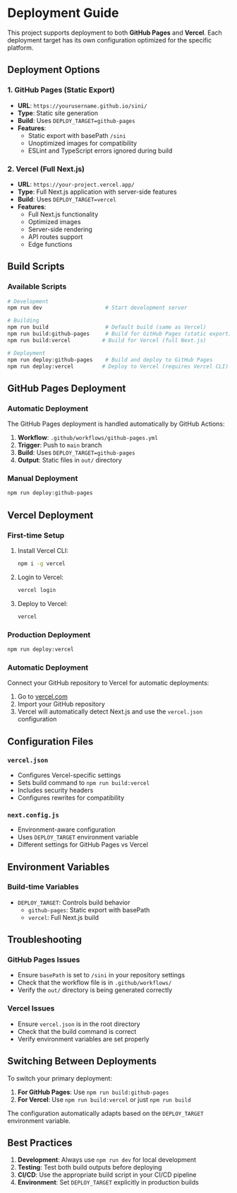 # Deployment Guide

This project supports deployment to both **GitHub Pages** and **Vercel**. Each deployment target has its own configuration optimized for the specific platform.

## Deployment Options

### 1. GitHub Pages (Static Export)
- **URL**: `https://yourusername.github.io/sini/`
- **Type**: Static site generation
- **Build**: Uses `DEPLOY_TARGET=github-pages`
- **Features**: 
  - Static export with basePath `/sini`
  - Unoptimized images for compatibility
  - ESLint and TypeScript errors ignored during build

### 2. Vercel (Full Next.js)
- **URL**: `https://your-project.vercel.app/`
- **Type**: Full Next.js application with server-side features
- **Build**: Uses `DEPLOY_TARGET=vercel`
- **Features**:
  - Full Next.js functionality
  - Optimized images
  - Server-side rendering
  - API routes support
  - Edge functions

## Build Scripts

### Available Scripts

```bash
# Development
npm run dev                    # Start development server

# Building
npm run build                  # Default build (same as Vercel)
npm run build:github-pages     # Build for GitHub Pages (static export)
npm run build:vercel          # Build for Vercel (full Next.js)

# Deployment
npm run deploy:github-pages    # Build and deploy to GitHub Pages
npm run deploy:vercel         # Deploy to Vercel (requires Vercel CLI)
```

## GitHub Pages Deployment

### Automatic Deployment
The GitHub Pages deployment is handled automatically by GitHub Actions:

1. **Workflow**: `.github/workflows/github-pages.yml`
2. **Trigger**: Push to `main` branch
3. **Build**: Uses `DEPLOY_TARGET=github-pages`
4. **Output**: Static files in `out/` directory

### Manual Deployment
```bash
npm run deploy:github-pages
```

## Vercel Deployment

### First-time Setup
1. Install Vercel CLI:
   ```bash
   npm i -g vercel
   ```

2. Login to Vercel:
   ```bash
   vercel login
   ```

3. Deploy to Vercel:
   ```bash
   vercel
   ```

### Production Deployment
```bash
npm run deploy:vercel
```

### Automatic Deployment
Connect your GitHub repository to Vercel for automatic deployments:
1. Go to [vercel.com](https://vercel.com)
2. Import your GitHub repository
3. Vercel will automatically detect Next.js and use the `vercel.json` configuration

## Configuration Files

### `vercel.json`
- Configures Vercel-specific settings
- Sets build command to `npm run build:vercel`
- Includes security headers
- Configures rewrites for compatibility

### `next.config.js`
- Environment-aware configuration
- Uses `DEPLOY_TARGET` environment variable
- Different settings for GitHub Pages vs Vercel

## Environment Variables

### Build-time Variables
- `DEPLOY_TARGET`: Controls build behavior
  - `github-pages`: Static export with basePath
  - `vercel`: Full Next.js build

## Troubleshooting

### GitHub Pages Issues
- Ensure `basePath` is set to `/sini` in your repository settings
- Check that the workflow file is in `.github/workflows/`
- Verify the `out/` directory is being generated correctly

### Vercel Issues
- Ensure `vercel.json` is in the root directory
- Check that the build command is correct
- Verify environment variables are set properly

## Switching Between Deployments

To switch your primary deployment:

1. **For GitHub Pages**: Use `npm run build:github-pages`
2. **For Vercel**: Use `npm run build:vercel` or just `npm run build`

The configuration automatically adapts based on the `DEPLOY_TARGET` environment variable.

## Best Practices

1. **Development**: Always use `npm run dev` for local development
2. **Testing**: Test both build outputs before deploying
3. **CI/CD**: Use the appropriate build script in your CI/CD pipeline
4. **Environment**: Set `DEPLOY_TARGET` explicitly in production builds
